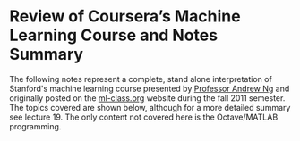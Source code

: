 # Review of Coursera’s Machine Learning Course and Notes Summary

The following notes represent a complete, stand alone interpretation of Stanford's machine learning course presented by [Professor Andrew Ng](http://ai.stanford.edu/~ang/) and originally posted on the [ml-class.org](http://www.ml-class.org/course/class/index/) website during the fall 2011 semester. The topics covered are shown below, although for a more detailed summary see lecture 19. The only content not covered here is the Octave/MATLAB programming.